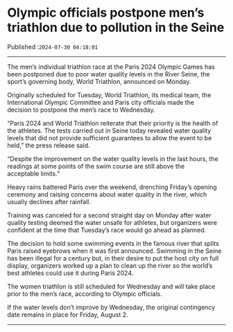 # Olympic officials postpone men’s triathlon due to pollution in the Seine

Published :`2024-07-30 04:18:01`

---

The men’s individual triathlon race at the Paris 2024 Olympic Games has been postponed due to poor water quality levels in the River Seine, the sport’s governing body, World Triathlon, announced on Monday.

Originally scheduled for Tuesday, World Triathlon, its medical team, the International Olympic Committee and Paris city officials made the decision to postpone the men’s race to Wednesday.

“Paris 2024 and World Triathlon reiterate that their priority is the health of the athletes. The tests carried out in Seine today revealed water quality levels that did not provide sufficient guarantees to allow the event to be held,” the press release said.

“Despite the improvement on the water quality levels in the last hours, the readings at some points of the swim course are still above the acceptable limits.”

Heavy rains battered Paris over the weekend, drenching Friday’s opening ceremony and raising concerns about water quality in the river, which usually declines after rainfall.

Training was canceled for a second straight day on Monday after water quality testing deemed the water unsafe for athletes, but organizers were confident at the time that Tuesday’s race would go ahead as planned.

The decision to hold some swimming events in the famous river that splits Paris raised eyebrows when it was first announced. Swimming in the Seine has been illegal for a century but, in their desire to put the host city on full display, organizers worked up a plan to clean up the river so the world’s best athletes could use it during Paris 2024.

The women triathlon is still scheduled for Wednesday and will take place prior to the men’s race, according to Olympic officials.

If the water levels don’t improve by Wednesday, the original contingency date remains in place for Friday, August 2.

---

